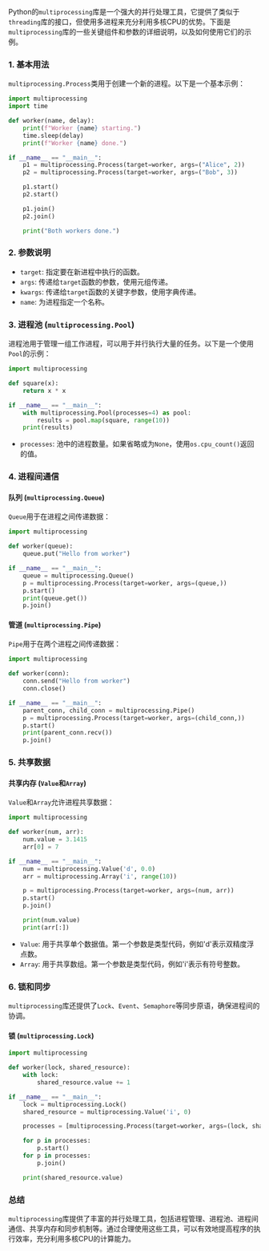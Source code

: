 Python的`multiprocessing`库是一个强大的并行处理工具，它提供了类似于`threading`库的接口，但使用多进程来充分利用多核CPU的优势。下面是`multiprocessing`库的一些关键组件和参数的详细说明，以及如何使用它们的示例。

### 1. 基本用法

`multiprocessing.Process`类用于创建一个新的进程。以下是一个基本示例：

```python
import multiprocessing
import time

def worker(name, delay):
    print(f"Worker {name} starting.")
    time.sleep(delay)
    print(f"Worker {name} done.")

if __name__ == "__main__":
    p1 = multiprocessing.Process(target=worker, args=("Alice", 2))
    p2 = multiprocessing.Process(target=worker, args=("Bob", 3))

    p1.start()
    p2.start()

    p1.join()
    p2.join()

    print("Both workers done.")
```

### 2. 参数说明

- `target`: 指定要在新进程中执行的函数。
- `args`: 传递给`target`函数的参数，使用元组传递。
- `kwargs`: 传递给`target`函数的关键字参数，使用字典传递。
- `name`: 为进程指定一个名称。

### 3. 进程池 (`multiprocessing.Pool`)

进程池用于管理一组工作进程，可以用于并行执行大量的任务。以下是一个使用`Pool`的示例：

```python
import multiprocessing

def square(x):
    return x * x

if __name__ == "__main__":
    with multiprocessing.Pool(processes=4) as pool:
        results = pool.map(square, range(10))
    print(results)
```

- `processes`: 池中的进程数量。如果省略或为`None`，使用`os.cpu_count()`返回的值。

### 4. 进程间通信

#### 队列 (`multiprocessing.Queue`)

`Queue`用于在进程之间传递数据：

```python
import multiprocessing

def worker(queue):
    queue.put("Hello from worker")

if __name__ == "__main__":
    queue = multiprocessing.Queue()
    p = multiprocessing.Process(target=worker, args=(queue,))
    p.start()
    print(queue.get())
    p.join()
```

#### 管道 (`multiprocessing.Pipe`)

`Pipe`用于在两个进程之间传递数据：

```python
import multiprocessing

def worker(conn):
    conn.send("Hello from worker")
    conn.close()

if __name__ == "__main__":
    parent_conn, child_conn = multiprocessing.Pipe()
    p = multiprocessing.Process(target=worker, args=(child_conn,))
    p.start()
    print(parent_conn.recv())
    p.join()
```

### 5. 共享数据

#### 共享内存 (`Value`和`Array`)

`Value`和`Array`允许进程共享数据：

```python
import multiprocessing

def worker(num, arr):
    num.value = 3.1415
    arr[0] = 7

if __name__ == "__main__":
    num = multiprocessing.Value('d', 0.0)
    arr = multiprocessing.Array('i', range(10))

    p = multiprocessing.Process(target=worker, args=(num, arr))
    p.start()
    p.join()

    print(num.value)
    print(arr[:])
```

- `Value`: 用于共享单个数据值。第一个参数是类型代码，例如'd'表示双精度浮点数。
- `Array`: 用于共享数组。第一个参数是类型代码，例如'i'表示有符号整数。

### 6. 锁和同步

`multiprocessing`库还提供了`Lock`、`Event`、`Semaphore`等同步原语，确保进程间的协调。

#### 锁 (`multiprocessing.Lock`)

```python
import multiprocessing

def worker(lock, shared_resource):
    with lock:
        shared_resource.value += 1

if __name__ == "__main__":
    lock = multiprocessing.Lock()
    shared_resource = multiprocessing.Value('i', 0)

    processes = [multiprocessing.Process(target=worker, args=(lock, shared_resource)) for _ in range(10)]

    for p in processes:
        p.start()
    for p in processes:
        p.join()

    print(shared_resource.value)
```

### 总结

`multiprocessing`库提供了丰富的并行处理工具，包括进程管理、进程池、进程间通信、共享内存和同步机制等。通过合理使用这些工具，可以有效地提高程序的执行效率，充分利用多核CPU的计算能力。